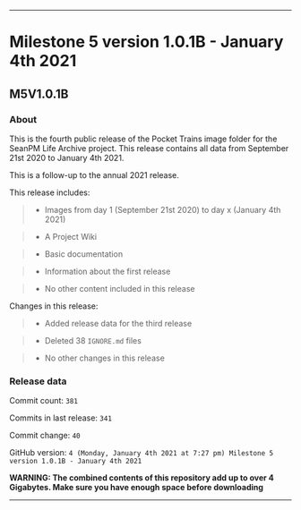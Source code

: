 
***

# Milestone 5 version 1.0.1B - January 4th 2021

## M5V1.0.1B

### About

This is the fourth public release of the Pocket Trains image folder for the SeanPM Life Archive project. This release contains all data from September 21st 2020 to January 4th 2021.

This is a follow-up to the annual 2021 release.

This release includes:

> * Images from day 1 (September 21st 2020) to day x (January 4th 2021)

> * A Project Wiki

> * Basic documentation

> * Information about the first release

> * No other content included in this release

Changes in this release:

> * Added release data for the third release

> * Deleted 38 `IGNORE.md` files

> * No other changes in this release

### Release data

Commit count: `381`

Commits in last release: `341`

Commit change: `40`

GitHub version: `4 (Monday, January 4th 2021 at 7:27 pm) Milestone 5 version 1.0.1B - January 4th 2021`

**WARNING: The combined contents of this repository add up to over 4 Gigabytes. Make sure you have enough space before downloading**

***
